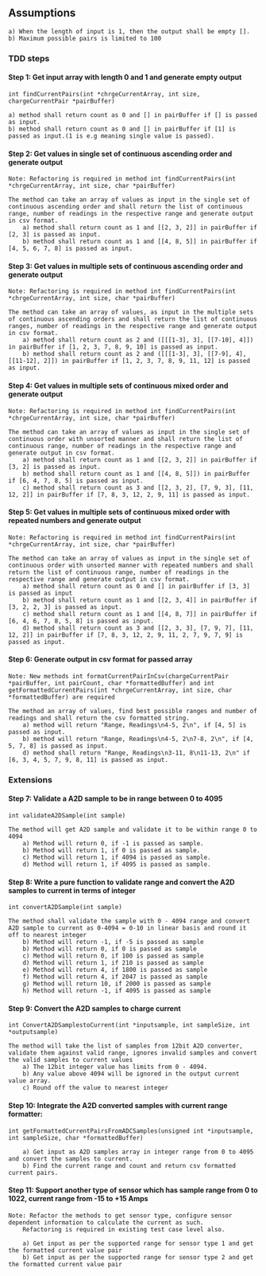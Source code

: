 ## Assumptions
	a) When the length of input is 1, then the output shall be empty [].
    b) Maximum possible pairs is limited to 100

### TDD steps
#### Step 1: Get input array with length 0 and 1 and generate empty output
    
    int findCurrentPairs(int *chrgeCurrentArray, int size, chargeCurrentPair *pairBuffer)

	a) method shall return count as 0 and [] in pairBuffer if [] is passed as input.
	b) method shall return count as 0 and [] in pairBuffer if [1] is passed as input.(1 is e.g meaning single value is passed).

#### Step 2: Get values in single set of continuous ascending order and generate output
    Note: Refactoring is required in method int findCurrentPairs(int *chrgeCurrentArray, int size, char *pairBuffer)

    The method can take an array of values as input in the single set of continuous ascending order and shall return the list of continuous range, number of readings in the respective range and generate output in csv format.
        a) method shall return count as 1 and [[2, 3, 2]] in pairBuffer if [2, 3] is passed as input.
        b) method shall return count as 1 and [[4, 8, 5]] in pairBuffer if [4, 5, 6, 7, 8] is passed as input.

#### Step 3: Get values in multiple sets of continuous ascending order and generate output
    Note: Refactoring is required in method int findCurrentPairs(int *chrgeCurrentArray, int size, char *pairBuffer)

    The method can take an array of values, as input in the multiple sets of continuous ascending orders and shall return the list of continuous ranges, number of readings in the respective range and generate output in csv format.
        a) method shall return count as 2 and ([[[1-3], 3], [[7-10], 4]]) in pairBuffer if [1, 2, 3, 7, 8, 9, 10] is passed as input.
        b) method shall return count as 2 and ([[[1-3], 3], [[7-9], 4], [[11-12], 2]]) in pairBuffer if [1, 2, 3, 7, 8, 9, 11, 12] is passed as input.

#### Step 4: Get values in multiple sets of continuous mixed order and generate output
    Note: Refactoring is required in method int findCurrentPairs(int *chrgeCurrentArray, int size, char *pairBuffer)

    The method can take an array of values as input in the single set of continuous order with unsorted manner and shall return the list of continuous range, number of readings in the respective range and generate output in csv format.
        a) method shall return count as 1 and [[2, 3, 2]] in pairBuffer if [3, 2] is passed as input.
        b) method shall return count as 1 and [[4, 8, 5]]) in pairBuffer if [6, 4, 7, 8, 5] is passed as input.
        c) method shall return count as 3 and [[2, 3, 2], [7, 9, 3], [11, 12, 2]] in pairBuffer if [7, 8, 3, 12, 2, 9, 11] is passed as input.

#### Step 5: Get values in multiple sets of continuous mixed order with repeated numbers and generate output
    Note: Refactoring is required in method int findCurrentPairs(int *chrgeCurrentArray, int size, char *pairBuffer)

    The method can take an array of values as input in the single set of continuous order with unsorted manner with repeated numbers and shall return the list of continuous range, number of readings in the respective range and generate output in csv format.
        a) method shall return count as 0 and [] in pairBuffer if [3, 3] is passed as input
        b) method shall return count as 1 and [[2, 3, 4]] in pairBuffer if [3, 2, 2, 3] is passed as input.
        c) method shall return count as 1 and [[4, 8, 7]] in pairBuffer if [6, 4, 6, 7, 8, 5, 8] is passed as input.
        d) method shall return count as 3 and [[2, 3, 3], [7, 9, 7], [11, 12, 2]] in pairBuffer if [7, 8, 3, 12, 2, 9, 11, 2, 7, 9, 7, 9] is passed as input.

#### Step 6: Generate output in csv format for passed array
    Note: New methods int formatCurrentPairInCsv(chargeCurrentPair *pairBuffer, int pairCount, char *formattedBuffer) and int getFormattedCurrentPairs(int *chrgeCurrentArray, int size, char *formattedBuffer) are required

	The method an array of values, find best possible ranges and number of readings and shall return the csv formatted string.
        a) method will return "Range, Readings\n4-5, 2\n", if [4, 5] is passed as input.
        b) method will return "Range, Readings\n4-5, 2\n7-8, 2\n", if [4, 5, 7, 8] is passed as input.
        d) method shall return "Range, Readings\n3-11, 8\n11-13, 2\n" if [6, 3, 4, 5, 7, 9, 8, 11] is passed as input.


### Extensions
#### Step 7: Validate a A2D sample to be in range between 0 to 4095
    int validateA2DSample(int sample)
    
    The method will get A2D sample and validate it to be within range 0 to 4094
        a) Method will return 0, if -1 is passed as sample.
        b) Method will return 1, if 0 is passed as sample.
        c) Method will return 1, if 4094 is passed as sample.
        d) Method will return 1, if 4095 is passed as sample.

#### Step 8: Write a pure function to validate range and convert the A2D samples to current in terms of integer
    int convertA2DSample(int sample)
    
    The method shall validate the sample with 0 - 4094 range and convert A2D sample to current as 0-4094 = 0-10 in linear basis and round it off to nearest integer
        b) Method will return -1, if -5 is passed as sample
        b) Method will return 0, if 0 is passed as sample
        c) Method will return 0, if 100 is passed as sample
        d) Method will return 1, if 210 is passed as sample
        e) Method will return 4, if 1800 is passed as sample
        f) Method will return 4, if 2047 is passed as sample
        g) Method will return 10, if 2000 is passed as sample
        h) Method will return -1, if 4095 is passed as sample

#### Step 9: Convert the A2D samples to charge current
    int ConvertA2DSamplestoCurrent(int *inputsample, int sampleSize, int *outputsample)

    The method will take the list of samples from 12bit A2D converter, validate them against valid range, ignores invalid samples and convert the valid samples to current values
	    a) The 12bit integer value has limits from 0 - 4094.
	    b) Any value above 4094 will be ignored in the output current value array.
        c) Round off the value to nearest integer

#### Step 10: Integrate the A2D converted samples with current range formatter:
    int getFormattedCurrentPairsFromADCSamples(unsigned int *inputsample, int sampleSize, char *formattedBuffer)

        a) Get input as A2D samples array in integer range from 0 to 4095 and convert the samples to current.
        b) Find the current range and count and return csv formatted current pairs.

#### Step 11: Support another type of sensor which has sample range from 0 to 1022, current range from -15 to +15 Amps
    Note: Refactor the methods to get sensor type, configure sensor dependent information to calculate the current as such.
        Refactoring is required in existing test case level also.

        a) Get input as per the supported range for sensor type 1 and get the formatted current value pair
        b) Get input as per the supported range for sensor type 2 and get the formatted current value pair
